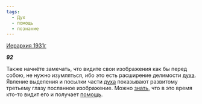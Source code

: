 ```yaml
---
tags:
  - Дух
  - помощь
  - познание
---
```

[Иерархия 1931г](https://127.0.0.1:4002/agni/1931)

___92___

Также начнёте замечать, что видите свои изображения как бы перед собою, не нужно изумляться, ибо это есть расширение делимости [духа](../../../tags/#Дух). Явление выделения и посылки части [духа](../../../tags/#Дух) показывают развитому третьему глазу посланное изображение. Можно [знать](../../../tags/#познание), что в это время кто-то видит его и получает [помощь](../../../tags/#помощь).   

